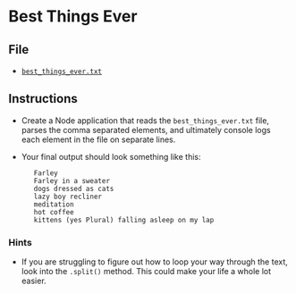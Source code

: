 # Best Things Ever

## File

* [`best_things_ever.txt`](Unsolved/best_things_ever.txt)

## Instructions

* Create a Node application that reads the `best_things_ever.txt` file, parses the comma separated elements, and ultimately console logs each element in the file on separate lines.

* Your final output should look something like this:


  ```
     Farley
     Farley in a sweater
     dogs dressed as cats
     lazy boy recliner
     meditation
     hot coffee
     kittens (yes Plural) falling asleep on my lap
  ```

### Hints

* If you are struggling to figure out how to loop your way through the text, look into the `.split()` method. This could make your life a whole lot easier.
